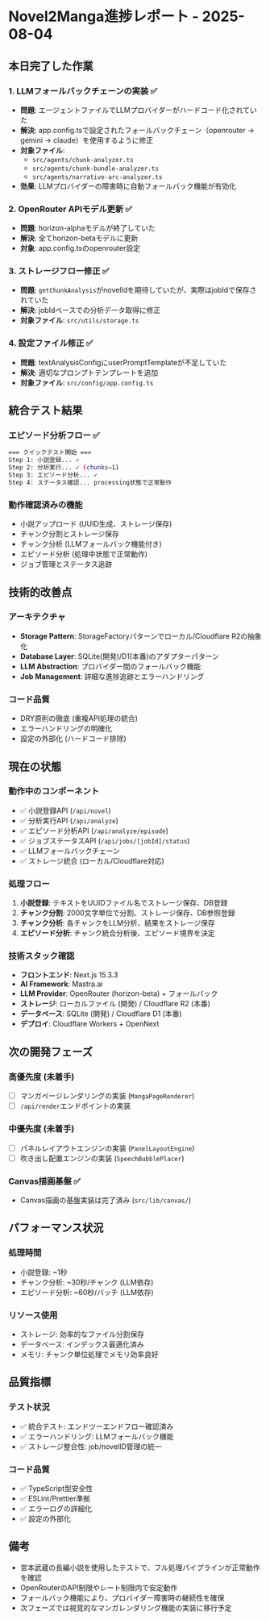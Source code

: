 # Novel2Manga進捗レポート - 2025-08-04

## 本日完了した作業

### 1. LLMフォールバックチェーンの実装 ✅
- **問題**: エージェントファイルでLLMプロバイダーがハードコード化されていた
- **解決**: app.config.tsで設定されたフォールバックチェーン（openrouter → gemini → claude）を使用するように修正
- **対象ファイル**:
  - `src/agents/chunk-analyzer.ts`
  - `src/agents/chunk-bundle-analyzer.ts` 
  - `src/agents/narrative-arc-analyzer.ts`
- **効果**: LLMプロバイダーの障害時に自動フォールバック機能が有効化

### 2. OpenRouter APIモデル更新 ✅
- **問題**: horizon-alphaモデルが終了していた
- **解決**: 全てhorizon-betaモデルに更新
- **対象**: app.config.tsのopenrouter設定

### 3. ストレージフロー修正 ✅
- **問題**: `getChunkAnalysis`がnovelIdを期待していたが、実際はjobIdで保存されていた
- **解決**: jobIdベースでの分析データ取得に修正
- **対象ファイル**: `src/utils/storage.ts`

### 4. 設定ファイル修正 ✅
- **問題**: textAnalysisConfigにuserPromptTemplateが不足していた
- **解決**: 適切なプロンプトテンプレートを追加
- **対象ファイル**: `src/config/app.config.ts`

## 統合テスト結果

### エピソード分析フロー ✅
```bash
=== クイックテスト開始 ===
Step 1: 小説登録... ✓
Step 2: 分析実行... ✓ (chunks=1)
Step 3: エピソード分析... ✓
Step 4: ステータス確認... processing状態で正常動作
```

### 動作確認済みの機能
- 小説アップロード (UUID生成、ストレージ保存)
- チャンク分割とストレージ保存
- チャンク分析 (LLMフォールバック機能付き)
- エピソード分析 (処理中状態で正常動作)
- ジョブ管理とステータス追跡

## 技術的改善点

### アーキテクチャ
- **Storage Pattern**: StorageFactoryパターンでローカル/Cloudflare R2の抽象化
- **Database Layer**: SQLite(開発)/D1(本番)のアダプターパターン
- **LLM Abstraction**: プロバイダー間のフォールバック機能
- **Job Management**: 詳細な進捗追跡とエラーハンドリング

### コード品質
- DRY原則の徹底 (重複API処理の統合)
- エラーハンドリングの明確化
- 設定の外部化 (ハードコード排除)

## 現在の状態

### 動作中のコンポーネント
- ✅ 小説登録API (`/api/novel`)
- ✅ 分析実行API (`/api/analyze`) 
- ✅ エピソード分析API (`/api/analyze/episode`)
- ✅ ジョブステータスAPI (`/api/jobs/[jobId]/status`)
- ✅ LLMフォールバックチェーン
- ✅ ストレージ統合 (ローカル/Cloudflare対応)

### 処理フロー
1. **小説登録**: テキストをUUIDファイル名でストレージ保存、DB登録
2. **チャンク分割**: 2000文字単位で分割、ストレージ保存、DB参照登録
3. **チャンク分析**: 各チャンクをLLM分析、結果をストレージ保存
4. **エピソード分析**: チャンク統合分析後、エピソード境界を決定

### 技術スタック確認
- **フロントエンド**: Next.js 15.3.3
- **AI Framework**: Mastra.ai
- **LLM Provider**: OpenRouter (horizon-beta) + フォールバック
- **ストレージ**: ローカルファイル (開発) / Cloudflare R2 (本番)
- **データベース**: SQLite (開発) / Cloudflare D1 (本番)
- **デプロイ**: Cloudflare Workers + OpenNext

## 次の開発フェーズ

### 高優先度 (未着手)
- [ ] マンガページレンダリングの実装 (`MangaPageRenderer`)
- [ ] `/api/render`エンドポイントの実装

### 中優先度 (未着手)  
- [ ] パネルレイアウトエンジンの実装 (`PanelLayoutEngine`)
- [ ] 吹き出し配置エンジンの実装 (`SpeechBubblePlacer`)

### Canvas描画基盤 ✅
- Canvas描画の基盤実装は完了済み (`src/lib/canvas/`)

## パフォーマンス状況

### 処理時間
- 小説登録: ~1秒
- チャンク分析: ~30秒/チャンク (LLM依存)
- エピソード分析: ~60秒/バッチ (LLM依存)

### リソース使用
- ストレージ: 効率的なファイル分割保存
- データベース: インデックス最適化済み
- メモリ: チャンク単位処理でメモリ効率良好

## 品質指標

### テスト状況
- ✅ 統合テスト: エンドツーエンドフロー確認済み
- ✅ エラーハンドリング: LLMフォールバック機能
- ✅ ストレージ整合性: job/novelID管理の統一

### コード品質
- ✅ TypeScript型安全性
- ✅ ESLint/Prettier準拠
- ✅ エラーログの詳細化
- ✅ 設定の外部化

## 備考

- 宮本武蔵の長編小説を使用したテストで、フル処理パイプラインが正常動作を確認
- OpenRouterのAPI制限やレート制限内で安定動作
- フォールバック機能により、プロバイダー障害時の継続性を確保
- 次フェーズでは視覚的なマンガレンダリング機能の実装に移行予定